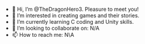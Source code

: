 - 👋 Hi, I’m @TheDragonHero3. Pleasure to meet you!
- 👀 I’m interested in creating games and their stories.
- 🌱 I’m currently learning C coding and Unity skills.
- 💞️ I’m looking to collaborate on: N/A
- 📫 How to reach me: N\A

<!---
TheDragonHero3/TheDragonHero3 is a ✨ special ✨ repository because its `README.md` (this file) appears on your GitHub profile.
You can click the Preview link to take a look at your changes.
--->

